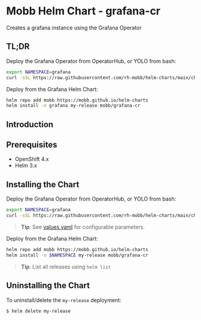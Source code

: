# Mobb Helm Chart - grafana-cr

Creates a grafana instance using the Grafana Operator

## TL;DR

Deploy the Grafana Operator from OperatorHub, or YOLO from bash:

```bash
export NAMESPACE=grafana
curl -sSL https://raw.githubusercontent.com/rh-mobb/helm-charts/main/charts/rosa-federated-prometheus/files/deploy-operators.sh | bash
```

Deploy from the Grafana Helm Chart:

```bash
helm repo add mobb https://mobb.github.io/helm-charts
helm install -n grafana my-release mobb/grafana-cr
```

## Introduction

## Prerequisites

- OpenShift 4.x
- Helm 3.x

## Installing the Chart

Deploy the Grafana Operator from OperatorHub, or YOLO from bash:

```bash
export NAMESPACE=grafana
curl -sSL https://raw.githubusercontent.com/rh-mobb/helm-charts/main/charts/rosa-federated-prometheus/files/deploy-operators.sh | bash
```

> **Tip**: See [values.yaml](./values.yaml) for configurable parameters.


Deploy from the Grafana Helm Chart:

```bash
helm repo add mobb https://mobb.github.io/helm-charts
helm install -n $NAMESPACE my-release mobb/grafana-cr
```

> **Tip**: List all releases using `helm list`

## Uninstalling the Chart

To uninstall/delete the `my-release` deployment:

```bash
$ helm delete my-release
```